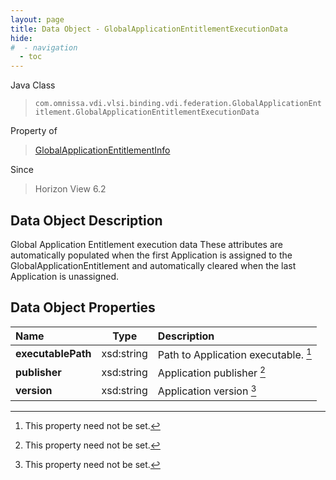 ```yaml
---
layout: page
title: Data Object - GlobalApplicationEntitlementExecutionData
hide:
#  - navigation
  - toc
---
```






Java Class
> `com.omnissa.vdi.vlsi.binding.vdi.federation.GlobalApplicationEntitlement.GlobalApplicationEntitlementExecutionData`

Property of
> [GlobalApplicationEntitlementInfo](vdi.federation.GlobalApplicationEntitlement.GlobalApplicationEntitlementInfo.md#field_detail)

Since
> Horizon View 6.2


## Data Object Description

Global Application Entitlement execution data These attributes are automatically populated when the first Application is assigned to the GlobalApplicationEntitlement and automatically cleared when the last Application is unassigned.

## Data Object Properties

 Name | Type | Description
:---|:---:|:---
**executablePath**|  xsd:string|  Path to Application executable. [^1]
**publisher**|  xsd:string|  Application publisher [^1]
**version**|  xsd:string|  Application version [^1]


 


[^1]: This property need not be set.